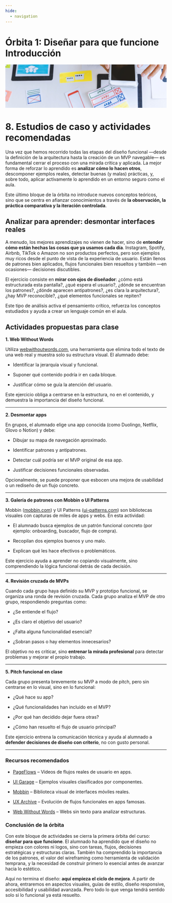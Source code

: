 ```yaml
---
hide:
  - navigation
---
```

# **Órbita 1: Diseñar para que funcione** **Introducción**

![](assets/referencias.jpg)

# **8\. Estudios de caso y actividades recomendadas**

Una vez que hemos recorrido todas las etapas del diseño funcional —desde la definición de la arquitectura hasta la creación de un MVP navegable— es fundamental cerrar el proceso con una mirada crítica y aplicada. La mejor forma de reforzar lo aprendido es **analizar cómo lo hacen otros**, descomponer ejemplos reales, detectar buenas (y malas) prácticas, y, sobre todo, aplicar activamente lo aprendido en un entorno seguro como el aula.

Este último bloque de la órbita no introduce nuevos conceptos teóricos, sino que se centra en afianzar conocimientos a través de **la observación, la práctica comparativa y la iteración controlada**.

## **Analizar para aprender: desmontar interfaces reales**

A menudo, los mejores aprendizajes no vienen de hacer, sino de **entender cómo están hechas las cosas que ya usamos cada día**. Instagram, Spotify, Airbnb, TikTok o Amazon no son productos perfectos, pero son ejemplos muy ricos desde el punto de vista de la experiencia de usuario. Están llenos de patrones bien aplicados, flujos funcionales bien resueltos y también —en ocasiones— decisiones discutibles.

El ejercicio consiste en **mirar con ojos de diseñador**: ¿cómo está estructurada esta pantalla?, ¿qué espera el usuario?, ¿dónde se encuentran los patrones?, ¿dónde aparecen antipatrones?, ¿es clara la arquitectura?, ¿hay MVP reconocible?, ¿qué elementos funcionales se repiten?

Este tipo de análisis activa el pensamiento crítico, refuerza los conceptos estudiados y ayuda a crear un lenguaje común en el aula.

## **Actividades propuestas para clase**

**1\. Web Without Words**

Utiliza [webwithoutwords.com](https://webwithoutwords.com), una herramienta que elimina todo el texto de una web real y muestra solo su estructura visual. El alumnado debe:

* Identificar la jerarquía visual y funcional.
* Suponer qué contenido podría ir en cada bloque.

* Justificar cómo se guía la atención del usuario.

Este ejercicio obliga a centrarse en la estructura, no en el contenido, y demuestra la importancia del diseño funcional.

---

**2\. Desmontar apps**

En grupos, el alumnado elige una app conocida (como Duolingo, Netflix, Glovo o Notion) y debe:

* Dibujar su mapa de navegación aproximado.

* Identificar patrones y antipatrones.

* Detectar cuál podría ser el MVP original de esa app.

* Justificar decisiones funcionales observadas.

Opcionalmente, se puede proponer que esbocen una mejora de usabilidad o un rediseño de un flujo concreto.

---

**3\. Galería de patrones con Mobbin o UI Patterns**

Mobbin ([mobbin.com](https://mobbin.com)) y UI Patterns ([ui-patterns.com](https://ui-patterns.com)) son bibliotecas visuales con capturas de miles de apps y webs. En esta actividad:

* El alumnado busca ejemplos de un patrón funcional concreto (por ejemplo: onboarding, buscador, flujo de compra).

* Recopilan dos ejemplos buenos y uno malo.

* Explican qué les hace efectivos o problemáticos.

Este ejercicio ayuda a aprender no copiando visualmente, sino comprendiendo la lógica funcional detrás de cada decisión.

---

**4\. Revisión cruzada de MVPs**

Cuando cada grupo haya definido su MVP y prototipo funcional, se organiza una ronda de revisión cruzada. Cada grupo analiza el MVP de otro grupo, respondiendo preguntas como:

* ¿Se entiende el flujo?

* ¿Es claro el objetivo del usuario?

* ¿Falta alguna funcionalidad esencial?

* ¿Sobran pasos o hay elementos innecesarios?

El objetivo no es criticar, sino **entrenar la mirada profesional** para detectar problemas y mejorar el propio trabajo.

---

**5\. Pitch funcional en clase**

Cada grupo presenta brevemente su MVP a modo de pitch, pero sin centrarse en lo visual, sino en lo funcional:

* ¿Qué hace su app?

* ¿Qué funcionalidades han incluido en el MVP?

* ¿Por qué han decidido dejar fuera otras?

* ¿Cómo han resuelto el flujo de usuario principal?

Este ejercicio entrena la comunicación técnica y ayuda al alumnado a **defender decisiones de diseño con criterio**, no con gusto personal.

---

### **Recursos recomendados**

* [PageFlows](https://pageflows.com) – Vídeos de flujos reales de usuario en apps.

* [UI Garage](https://uigarage.net) – Ejemplos visuales clasificados por componentes.

* [Mobbin](https://mobbin.com) – Biblioteca visual de interfaces móviles reales.

* [UX Archive](https://uxarchive.com) – Evolución de flujos funcionales en apps famosas.

* [Web Without Words](https://webwithoutwords.com) – Webs sin texto para analizar estructuras.

### **Conclusión de la órbita**

Con este bloque de actividades se cierra la primera órbita del curso: **diseñar para que funcione**. El alumnado ha aprendido que el diseño no empieza con colores ni logos, sino con tareas, flujos, decisiones estratégicas y estructuras claras. También ha comprendido la importancia de los patrones, el valor del wireframing como herramienta de validación temprana, y la necesidad de construir primero lo esencial antes de avanzar hacia lo estético.

Aquí no termina el diseño: **aquí empieza el ciclo de mejora**. A partir de ahora, entraremos en aspectos visuales, guías de estilo, diseño responsive, accesibilidad y usabilidad avanzada. Pero todo lo que venga tendrá sentido solo si lo funcional ya está resuelto.
